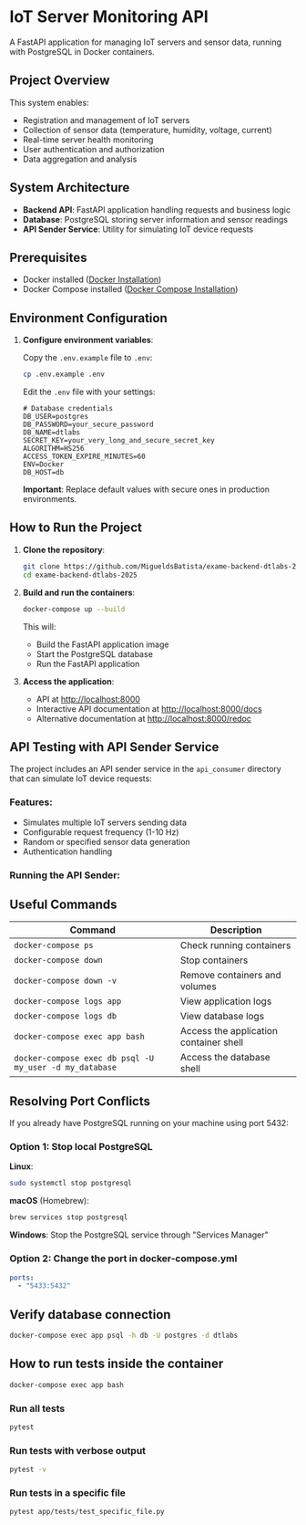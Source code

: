 # IoT Server Monitoring API

A FastAPI application for managing IoT servers and sensor data, running with PostgreSQL in Docker containers.

## Project Overview

This system enables:
- Registration and management of IoT servers
- Collection of sensor data (temperature, humidity, voltage, current)
- Real-time server health monitoring
- User authentication and authorization
- Data aggregation and analysis

## System Architecture

- **Backend API**: FastAPI application handling requests and business logic
- **Database**: PostgreSQL storing server information and sensor readings
- **API Sender Service**: Utility for simulating IoT device requests

## Prerequisites

- Docker installed ([Docker Installation](https://docs.docker.com/get-docker/))
- Docker Compose installed ([Docker Compose Installation](https://docs.docker.com/compose/install/))

## Environment Configuration

1. **Configure environment variables**:

   Copy the `.env.example` file to `.env`:
   ```bash
   cp .env.example .env
   ```

   Edit the `.env` file with your settings:
   ```properties
   # Database credentials
   DB_USER=postgres
   DB_PASSWORD=your_secure_password
   DB_NAME=dtlabs
   SECRET_KEY=your_very_long_and_secure_secret_key
   ALGORITHM=HS256
   ACCESS_TOKEN_EXPIRE_MINUTES=60
   ENV=Docker
   DB_HOST=db
   ```
   
   **Important**: Replace default values with secure ones in production environments.

## How to Run the Project

1. **Clone the repository**:
    ```bash
    git clone https://github.com/MigueldsBatista/exame-backend-dtlabs-2025.git
    cd exame-backend-dtlabs-2025
    ```

2. **Build and run the containers**:
    ```bash
    docker-compose up --build
    ```

    This will:
    - Build the FastAPI application image
    - Start the PostgreSQL database
    - Run the FastAPI application

3. **Access the application**:
    - API at [http://localhost:8000](http://localhost:8000)
    - Interactive API documentation at [http://localhost:8000/docs](http://localhost:8000/docs)
    - Alternative documentation at [http://localhost:8000/redoc](http://localhost:8000/redoc)

## API Testing with API Sender Service

The project includes an API sender service in the `api_consumer` directory that can simulate IoT device requests:

### Features:
- Simulates multiple IoT servers sending data
- Configurable request frequency (1-10 Hz)
- Random or specified sensor data generation
- Authentication handling

### Running the API Sender:

## Useful Commands

| Command | Description |
|---------|-------------|
| `docker-compose ps` | Check running containers |
| `docker-compose down` | Stop containers |
| `docker-compose down -v` | Remove containers and volumes |
| `docker-compose logs app` | View application logs |
| `docker-compose logs db` | View database logs |
| `docker-compose exec app bash` | Access the application container shell |
| `docker-compose exec db psql -U my_user -d my_database` | Access the database shell |

## Resolving Port Conflicts

If you already have PostgreSQL running on your machine using port 5432:

### Option 1: Stop local PostgreSQL

**Linux**:
```bash
sudo systemctl stop postgresql
```

**macOS** (Homebrew):
```bash
brew services stop postgresql
```

**Windows**:
Stop the PostgreSQL service through "Services Manager"

### Option 2: Change the port in docker-compose.yml

```yaml
ports:
  - "5433:5432"
```

## Verify database connection
```bash
docker-compose exec app psql -h db -U postgres -d dtlabs
```

## How to run tests inside the container
```bash
docker-compose exec app bash
```

### Run all tests
```bash
pytest

```
### Run tests with verbose output
```bash
pytest -v
```

### Run tests in a specific file
```bash
pytest app/tests/test_specific_file.py
```

